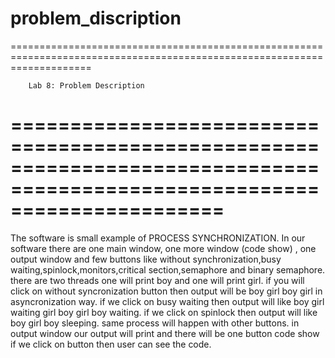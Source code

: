 problem_discription
==========================================================================================================================
==========================================================================================================================

		Lab 8: Problem Description
==========================================================================================================================
==========================================================================================================================
The software is small example of PROCESS SYNCHRONIZATION.
In our software there are one main window, one more window (code show) ,
one output window and few buttons like without synchronization,busy 
waiting,spinlock,monitors,critical section,semaphore and binary semaphore.
there are two threads one will print boy and one will print girl.
if you will click on without syncronization button then output will be boy 
girl boy girl in asyncronization way.
if we click on busy waiting then output will like boy girl waiting girl boy 
girl boy waiting.
if we click on spinlock then output will like boy girl boy sleeping.
same process will happen with other buttons.
in output window our output will print and there will be one button code 
show if we click on button then user can see the code.



